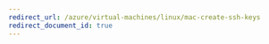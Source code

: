 ```yaml
---
redirect_url: /azure/virtual-machines/linux/mac-create-ssh-keys
redirect_document_id: true
---
```

